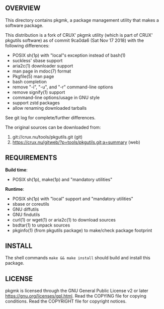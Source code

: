 OVERVIEW
--------
This directory contains pkgmk, a package management utility that makes
a software package.

This distribution is a fork of CRUX' pkgmk utility (which is part of
CRUX' pkgutils software) as of commit 9ca0da6 (Sat Nov 17 2018) with
the following differences:
- POSIX sh(1p) with "local"s exception instead of bash(1)
- suckless' sbase support
- aria2c(1) downloader support
- man page in mdoc(7) format
- Pkgfile(5) man page
- bash completion
- remove "-i", "-u", and "-r" command-line options
- remove signify(1) support
- command-line options/usage in GNU style
- support zstd packages
- allow renaming downloaded tarballs

See git log for complete/further differences.

The original sources can be downloaded from:
1. git://crux.nu/tools/pkgutils.git                        (git)
2. https://crux.nu/gitweb/?p=tools/pkgutils.git;a=summary  (web)


REQUIREMENTS
------------
**Build time**:
- POSIX sh(1p), make(1p) and "mandatory utilities"

**Runtime**:
- POSIX sh(1p) with "local" support and "mandatory utilities"
- sbase or coreutils
- GNU diffutils
- GNU findutils
- curl(1) or wget(1) or aria2c(1) to download sources
- bsdtar(1) to unpack sources
- pkginfo(1) (from pkgutils package) to make/check package footprint


INSTALL
-------
The shell commands `make && make install` should build and install
this package.


LICENSE
-------
pkgmk is licensed through the GNU General Public License v2 or later
<https://gnu.org/licenses/gpl.html>.
Read the COPYING file for copying conditions.
Read the COPYRIGHT file for copyright notices.
